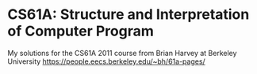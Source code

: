 # CS61A: Structure and Interpretation of Computer Program

My solutions for the CS61A 2011 course from Brian Harvey at Berkeley University https://people.eecs.berkeley.edu/~bh/61a-pages/
